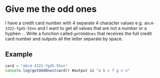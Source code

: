 # Give me the odd ones

I have a credit card number with 4 separate 4 character values e.g. `abc4-3322-fg45-55nn` and I want to get all values that are not a number or a hyphen `-`. Write a function called `getOddOnes` that receives the full credit card number and outputs all the letter separate by space.

## Example

```js
card = "abc4-3322-fg45-55nn"
console.log(getOddOnes(card)) #output is "a b c f g n n"
```
